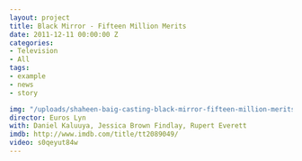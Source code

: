 ```yaml
---
layout: project
title: Black Mirror - Fifteen Million Merits
date: 2011-12-11 00:00:00 Z
categories:
- Television
- All
tags:
- example
- news
- story

img: "/uploads/shaheen-baig-casting-black-mirror-fifteen-million-merits.jpg"
director: Euros Lyn
with: Daniel Kaluuya, Jessica Brown Findlay, Rupert Everett
imdb: http://www.imdb.com/title/tt2089049/
video: s0qeyut84w
---
```


